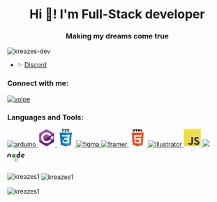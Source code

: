 <h1 align="center">Hi 👋! I'm Full-Stack developer</h1>
<h3 align="center">Making my dreams come true</h3>

<p align="left"> <img src="https://komarev.com/ghpvc/?username=kreazes-dev&label=Profile%20views&color=5c5c5c&style=plastic" alt="kreazes-dev" /> </p>

- ✨ [Discord](https://discordapp.com/users/1204383733608742914/)

<h3 align="left">Connect with me:</h3>
<p align="left">
<a href="https://discord.gg/volpe" target="blank"><img align="center" src="https://raw.githubusercontent.com/rahuldkjain/github-profile-readme-generator/master/src/images/icons/Social/discord.svg" alt="volpe" height="30" width="40" /></a>
</p>

<h3 align="left">Languages and Tools:</h3>
<p align="left"> <a href="https://www.arduino.cc/" target="_blank" rel="noreferrer"> <img src="https://cdn.worldvectorlogo.com/logos/arduino-1.svg" alt="arduino" width="40" height="40"/> </a> <a href="https://www.w3schools.com/cs/" target="_blank" rel="noreferrer"> <img src="https://raw.githubusercontent.com/devicons/devicon/master/icons/csharp/csharp-original.svg" alt="csharp" width="40" height="40"/> </a> <a href="https://www.w3schools.com/css/" target="_blank" rel="noreferrer"> <img src="https://raw.githubusercontent.com/devicons/devicon/master/icons/css3/css3-original-wordmark.svg" alt="css3" width="40" height="40"/> </a> <a href="https://www.figma.com/" target="_blank" rel="noreferrer"> <img src="https://www.vectorlogo.zone/logos/figma/figma-icon.svg" alt="figma" width="40" height="40"/> </a> <a href="https://www.framer.com/" target="_blank" rel="noreferrer"> <img src="https://www.vectorlogo.zone/logos/framer/framer-icon.svg" alt="framer" width="40" height="40"/> </a> <a href="https://www.w3.org/html/" target="_blank" rel="noreferrer"> <img src="https://raw.githubusercontent.com/devicons/devicon/master/icons/html5/html5-original-wordmark.svg" alt="html5" width="40" height="40"/> </a> <a href="https://www.adobe.com/in/products/illustrator.html" target="_blank" rel="noreferrer"> <img src="https://www.vectorlogo.zone/logos/adobe_illustrator/adobe_illustrator-icon.svg" alt="illustrator" width="40" height="40"/> </a> <a href="https://developer.mozilla.org/en-US/docs/Web/JavaScript" target="_blank" rel="noreferrer"> <img src="https://raw.githubusercontent.com/devicons/devicon/master/icons/javascript/javascript-original.svg" alt="javascript" width="40" height="40"/> </a> <a href="https://www.mysql.com/" target="_blank" rel="noreferrer"> <img src="https://nodejs.org" target="_blank" rel="noreferrer"> <img src="https://raw.githubusercontent.com/devicons/devicon/master/icons/nodejs/nodejs-original-wordmark.svg" alt="nodejs" width="40" height="40"/> </a> <a href="https://www.python.org" target="_blank" rel="noreferrer"> </a> </p>

<p><img align="left" src="https://github-readme-stats.vercel.app/api/top-langs?username=kreazes1&show_icons=true&theme=tokyonight&title_color=dbdbdb&text_color=e8e8e8&bg_color=464b4e&hide_border=true&locale=en&layout=compact" alt="kreazes1" /></p>

<p>&nbsp;<img align="center" src="https://github-readme-stats.vercel.app/api?username=kreazes1&show_icons=true&theme=tokyonight&title_color=f7d4d4&text_color=ffffff&bg_color=5c5c5c&locale=en" alt="kreazes1" /></p>

<p><img align="center" src="https://github-readme-streak-stats.herokuapp.com/?user=kreazes1&theme=dark" alt="kreazes1" /></p>
